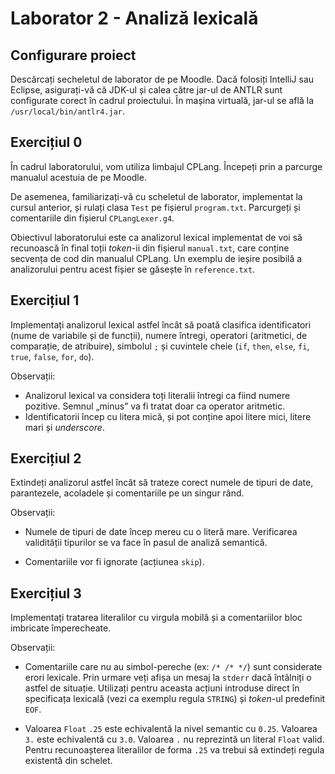# Laborator 2 - Analiză lexicală

## Configurare proiect

Descărcați secheletul de laborator de pe Moodle. Dacă folosiți IntelliJ sau Eclipse, asigurați-vă că JDK-ul și calea către jar-ul de ANTLR sunt configurate corect în cadrul proiectului. În mașina virtuală, jar-ul se află la `/usr/local/bin/antlr4.jar`.

## Exercițiul 0

În cadrul laboratorului, vom utiliza limbajul CPLang. Începeți prin a parcurge manualul acestuia de pe Moodle.

De asemenea, familiarizați-vă cu scheletul de laborator, implementat la cursul anterior, și rulați clasa `Test` pe fișierul `program.txt`. Parcurgeți și comentariile din fișierul `CPLangLexer.g4`.

Obiectivul laboratorului este ca analizorul lexical implementat de voi să recunoască în final toții *token*-ii din fișierul `manual.txt`, care conține secvența de cod din manualul CPLang. Un exemplu de ieșire posibilă a analizorului pentru acest fișier se găsește în `reference.txt`.

## Exercițiul 1

Implementați analizorul lexical astfel încât să poată clasifica identificatori (nume de variabile și de funcții), numere întregi, operatori (aritmetici, de comparație, de atribuire), simbolul `;` și cuvintele cheie (`if`, `then`, `else`, `fi`, `true`, `false`, `for`, `do`).  

Observații:

- Analizorul lexical va considera toți literalii întregi ca fiind numere pozitive. Semnul „minus” va fi tratat doar ca operator aritmetic.
- Identificatorii încep cu litera mică, și pot conține apoi litere mici, litere mari și *underscore*.

## Exercițiul 2

Extindeți analizorul astfel încât să trateze corect numele de tipuri de date, parantezele, acoladele și comentariile pe un singur rând.  

Observații:

- Numele de tipuri de date încep mereu cu o literă mare. Verificarea validității tipurilor se va face în pasul de analiză semantică.

- Comentariile vor fi ignorate (acțiunea `skip`).

## Exercițiul 3

Implementați tratarea literalilor cu virgula mobilă și a comentariilor bloc imbricate împerecheate.

Observații:

- Comentariile care nu au simbol-pereche (ex: `/* /* */`) sunt    considerate erori lexicale. Prin urmare veți afișa un mesaj la `stderr` dacă întâlniți o astfel de situație. Utilizați pentru aceasta acțiuni introduse direct în specificața lexicală (vezi ca exemplu regula `STRING`) și *token*-ul predefinit `EOF`.

- Valoarea `Float` `.25` este echivalentă la nivel semantic cu `0.25`. Valoarea `3.` este echivalentă cu `3.0`. Valoarea `.` nu reprezintă un literal `Float` valid. Pentru recunoașterea literalilor de forma `.25` va trebui să extindeți regula existentă din schelet.
